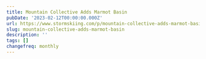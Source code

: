 ```yaml
---
title: Mountain Collective Adds Marmot Basin
pubDate: '2023-02-12T00:00:00.000Z'
url: https://www.stormskiing.com/p/mountain-collective-adds-marmot-basin
slug: mountain-collective-adds-marmot-basin
description: ''
tags: []
changefreq: monthly
---
```


<!-- Add post content below -->
